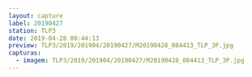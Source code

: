 ```yaml
---
layout: capture
label: 20190427
station: TLP3
date: 2019-04-28 08:44:13
preview: TLP3/2019/201904/20190427/M20190428_084413_TLP_3P.jpg
capturas:
  - imagem: TLP3/2019/201904/20190427/M20190428_084413_TLP_3P.jpg
---
```

